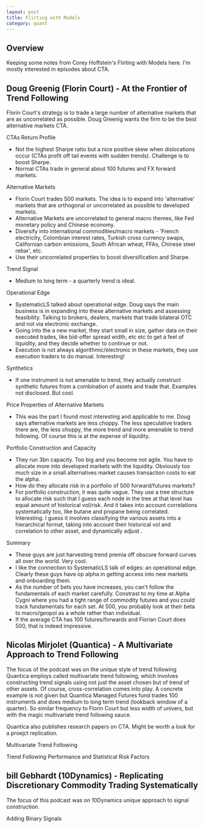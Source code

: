 ```yaml
---
layout: post
title: Flirting with Models
category: quant
---
```


## Overview

Keeping some notes from Corey Hoffstein's Flirting with Models here. I'm mostly interested in episodes about CTA.

## Doug Greenig (Florin Court) - At the Frontier of Trend Following

Florin Court's strategy is to trade a large number of alternative markets that are as uncorrelated as possible. Doug Greenig wants the firm to be the best alternative markets CTA.

CTAs Return Profile

* Not the highest Sharpe ratio but a nice positive skew when dislocations occur (CTAs profit off tail events with sudden trends). Challenge is to boost Sharpe.
* Normal CTAs trade in general about 100 futures and FX forward markets.

Alternative Markets 

* Florin Court trades 500 markets. The idea is to expand into 'alternative' markets that are orthogonal or uncorrelated as possible  to developed markets.
* Alternative Markets are uncorrelated to general macro themes, like Fed monetary policy and Chinese economy.
* Diversify into international commodities/macro markets - 'French electricity, Colombian interest rates, Turkish cross currency swaps, Californian carbon emissions, South African wheat, FFAs, Chinese steel rebar', etc.
* Use their uncorrelated properties to boost diversification and Sharpe.

Trend Signal

* Medium to long term - a quarterly trend is ideal.

Operational Edge

* SystematicLS talked about operational edge. Doug says the main business is in expanding into these alternative markets and assessing feasibility. Talking to brokers, dealers, markets that trade bilateral OTC and not via electronic exchange.
* Going into the a new market, they start small in size, gather data on their executed trades, like bid-offer spread width, etc etc to get a feel of liquidity, and they decide whether to continue or not.
* Execution is not always algorithmic/electronic in these markets, they use execution traders to do manual. Interesting!

Synthetics

* If one instrument is not amenable to trend, they actually construct synthetic futures from a combination of assets and trade that. Examples not disclosed. But cool.

Price Properties of Alternative Markets

* This was the part I found most interesting and applicable to me. Doug says alternative markets are less choppy. The less speculative traders there are, the less choppy, the more trend and more amenable to trend following. Of course this is at the expense of liquidity.

Portfolio Construction and Capacity

* They run 3bn capacity. Too big and you become not agile. You have to allocate more into developed markets with the liquidity. Obviously too much size in a small alternatives market causes transaction costs to eat the alpha.
* How do they allocate risk in a portfolio of 500 forward/futures markets?
* For portfolio construction, it was quite vague. They use a tree structure to allocate risk such that I guess each node in the tree at that level has equal amount of historical vol/risk. And it takes into account correlations systematically too, like butane and propane being correlated. Interesting. I guess it involves classifying the various assets into a hierarchical format, taking into account their historical vol and correlation to other asset, and dynamically adjust .

Summary

* These guys are just harvesting trend premia off obscure forward curves all over the world. Very cool.
* I like the connection to SystematicLS talk of edges: an operational edge. Clearly these guys have op alpha in getting access into new markets and onboarding them.
* As the number of bets you have increases, you can't follow the fundamentals of each market carefully. Constrast to my time at Alpha Cygni where you had a tight range of commodity futures and you could track fundamentals for each set. At 500, you probably look at their beta to macro/geopol as a whole rather than individual. 
* If the average CTA has 100 futures/forwards and Florian Court does 500, that is indeed impressive.
  

## Nicolas Mirjolet (Quantica) - A Multivariate Approach to Trend Following

The focus of the podcast was on the unique style of trend following Quantica employs called multivariate trend following, which involves constructing trend signals using not just the asset chosen but of trend of other assets. Of course, cross-correlation comes into play. A concrete example is not given but Quantica Managed Futures fund trades 100 instruments and does medium to long term trend (lookback window of a quarter). So similar frequency to Florin Court but less width of univers, but with the magic multivariate trend following sauce.

Quantica also publishes research papers on CTA. Might be worth a look for a proejct replication.

Multivariate Trend Following

Trend Following Performance and Statistical Risk Factors


## bill Gebhardt (10Dynamics) - Replicating Discretionary Commodity Trading Systematically

The focus of this podcast was on 10Dynamics unique approach to signal construction.

Adding Binary Signals